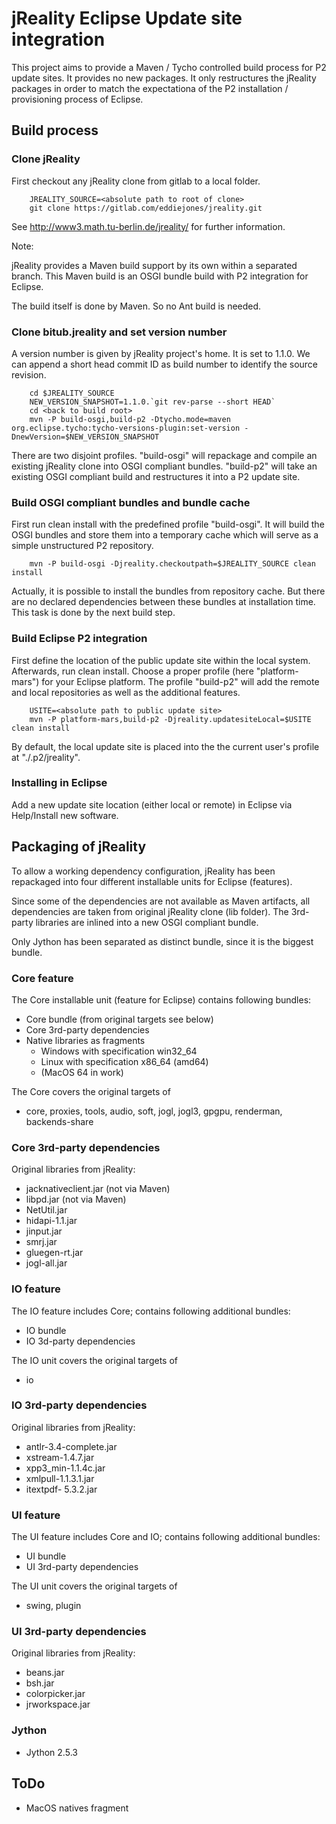 # jReality Eclipse Update site integration

This project aims to provide a Maven / Tycho controlled build process for P2 update sites. It provides
no new packages. It only restructures the jReality packages in order to match the expectationa of the P2
installation / provisioning process of Eclipse.

## Build process
### Clone jReality

First checkout any jReality clone from gitlab to a local folder. 

```
	JREALITY_SOURCE=<absolute path to root of clone>
	git clone https://gitlab.com/eddiejones/jreality.git
```
See http://www3.math.tu-berlin.de/jreality/ for further information.

Note:

jReality provides a Maven build support by its own within a separated branch. This Maven build is
an OSGI bundle build with P2 integration for Eclipse.

The build itself is done by Maven. So no Ant build is needed.

### Clone bitub.jreality and set version number

A version number is given by jReality project's home. It is
set to 1.1.0. We can append a short head commit ID as build number to identify the source revision.

```
	cd $JREALITY_SOURCE
	NEW_VERSION_SNAPSHOT=1.1.0.`git rev-parse --short HEAD`
	cd <back to build root>
	mvn -P build-osgi,build-p2 -Dtycho.mode=maven org.eclipse.tycho:tycho-versions-plugin:set-version -DnewVersion=$NEW_VERSION_SNAPSHOT
```

There are two disjoint profiles. "build-osgi" will repackage and compile an existing jReality clone into OSGI compliant bundles.
"build-p2" will take an existing OSGI compliant build and restructures it into a P2 update site. 

### Build OSGI compliant bundles and bundle cache

First run clean install with the predefined profile "build-osgi". It will build the OSGI bundles
and store them into a temporary cache which will serve as a simple unstructured P2 repository.

```
	mvn -P build-osgi -Djreality.checkoutpath=$JREALITY_SOURCE clean install
```

Actually, it is possible to install the bundles from repository cache. But there are 
no declared dependencies between these bundles at installation time. This task is done by the next
build step. 

### Build Eclipse P2 integration

First define the location of the public update site within the local system. Afterwards, run
clean install. Choose a proper profile (here "platform-mars") for your Eclipse platform.
The profile "build-p2" will add the remote and local repositories as well as the additional features.

```
    USITE=<absolute path to public update site>
	mvn -P platform-mars,build-p2 -Djreality.updatesiteLocal=$USITE clean install
```

By default, the local update site is placed into the the current user's profile at "./.p2/jreality".

### Installing in Eclipse

Add a new update site location (either local or remote) in Eclipse via Help/Install new software. 

## Packaging of jReality 

To allow a working dependency configuration, jReality has been repackaged into four different
installable units for Eclipse (features).

Since some of the dependencies are not available as Maven artifacts, all dependencies are taken
from original jReality clone (lib folder). The 3rd-party libraries are inlined into a new OSGI compliant
bundle. 

Only Jython has been separated as distinct bundle, since it is the biggest bundle.

### Core feature

The Core installable unit (feature for Eclipse) contains following bundles:

 - Core bundle (from original targets see below)
 - Core 3rd-party dependencies
 - Native libraries as fragments
   - Windows with specification win32_64
   - Linux with specification x86_64 (amd64)
   - (MacOS 64 in work)
   
The Core covers the original targets of 
 - core, proxies, tools, audio, soft, jogl, jogl3, gpgpu, renderman, backends-share
 
### Core 3rd-party dependencies

Original libraries from jReality:

 - jacknativeclient.jar (not via Maven)
 - libpd.jar (not via Maven)
 - NetUtil.jar 
 - hidapi-1.1.jar
 - jinput.jar 
 - smrj.jar
 - gluegen-rt.jar 
 - jogl-all.jar 
  
### IO feature

The IO feature includes Core; contains following additional bundles:

 - IO bundle
 - IO 3d-party dependencies
 
The IO unit covers the original targets of 
 - io
 
### IO 3rd-party dependencies

Original libraries from jReality:

 - antlr-3.4-complete.jar 
 - xstream-1.4.7.jar 
 - xpp3_min-1.1.4c.jar 
 - xmlpull-1.1.3.1.jar 
 - itextpdf- 5.3.2.jar
 
 
### UI feature

The UI feature includes Core and IO; contains following additional bundles:
 - UI bundle
 - UI 3rd-party dependencies
 
The UI unit covers the original targets of 
 - swing, plugin

### UI 3rd-party dependencies

Original libraries from jReality:

 - beans.jar
 - bsh.jar
 - colorpicker.jar
 - jrworkspace.jar

### Jython

 - Jython 2.5.3 

## ToDo

- MacOS natives fragment
